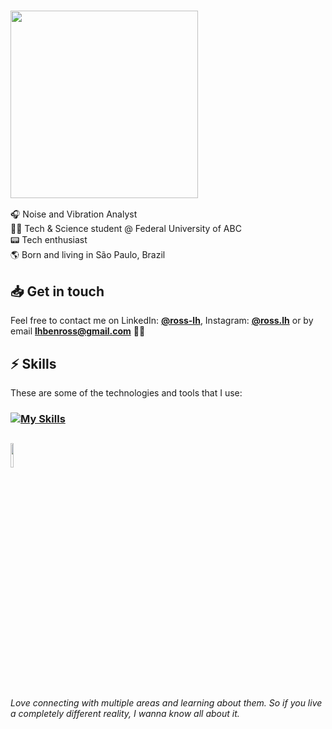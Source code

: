 ### <img src="https://media.giphy.com/media/v1.Y2lkPTc5MGI3NjExeDYxaDhvcDRpaWJ3dG83dnQycW8yMncyczQ4eW5seXc0YzU0MnVrciZlcD12MV9pbnRlcm5hbF9naWZfYnlfaWQmY3Q9Zw/KfnA4bFrgq7eFWVsSK/giphy.gif" width=300px />

🎧 Noise and Vibration Analyst<br>
👨‍🔬 Tech & Science student @ Federal University of ABC<br>
📟 Tech enthusiast<br>
🌎 Born and living in São Paulo, Brazil<br>

## 📥 Get in touch

Feel free to contact me on LinkedIn: [**@ross-lh**](https://linkedin.com/in/ross-lh), Instagram: [**@ross.lh**](https://instagram.com/ross.lh) or by email **lhbenross@gmail.com** ✌🏻

## ⚡ Skills

These are some of the technologies and tools that I use:

### [![My Skills](https://skillicons.dev/icons?i=bootstrap,css,git,github,html,js,linux,mysql,php,py,vscode&perline=15)](https://skillicons.dev)

##
### <img src="https://media.giphy.com/media/KEfHwQXN18LNqxDl93/giphy.gif" width=10% />
<a><i>Love connecting with multiple areas and learning about them. So if you live a completely different reality, I wanna know all about it.</i></a>
<br>
